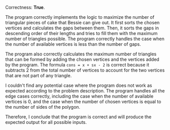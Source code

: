 Correctness: **True**.

The program correctly implements the logic to maximize the number of triangular pieces of cake that Bessie can give out. It first sorts the chosen vertices and calculates the gaps between them. Then, it sorts the gaps in descending order of their lengths and tries to fill them with the maximum number of triangles possible. The program correctly handles the case when the number of available vertices is less than the number of gaps.

The program also correctly calculates the maximum number of triangles that can be formed by adding the chosen vertices and the vertices added by the program. The formula `cons = x + sx - 2` is correct because it subtracts 2 from the total number of vertices to account for the two vertices that are not part of any triangle.

I couldn't find any potential case where the program does not work as expected according to the problem description. The program handles all the edge cases correctly, including the case when the number of available vertices is 0, and the case when the number of chosen vertices is equal to the number of sides of the polygon.

Therefore, I conclude that the program is correct and will produce the expected output for all possible inputs.